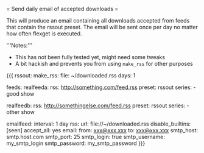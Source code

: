 = Send daily email of accepted downloads =

This will produce an email containing all downloads accepted from feeds that contain the rssout preset. The email will be sent once per day no matter how often flexget is executed.

'''Notes:'''

 * This has not been fully tested yet, might need some tweaks
 * A bit hackish and prevents you from using `make_rss` for other purposes

{{{
rssout:
  make_rss:
    file: ~/downloaded.rss
    days: 1

feeds:
  realfeeda:
    rss: http://something.com/feed.rss
    preset: rssout
    series:
      - good show

  realfeedb:
    rss: http://somethingelse.com/feed.rss
    preset: rssout
    series:
      - other show

  emailfeed:
    interval: 1 day
    rss:
      url: file://~/downloaded.rss
    disable_builtins: [seen]
    accept_all: yes
    email:
      from: xxx@xxx.xxx
      to: xxx@xxx.xxx
      smtp_host: smtp.host.com
      smtp_port: 25
      smtp_login: true
      smtp_username: my_smtp_login
      smtp_password: my_smtp_password
}}}

